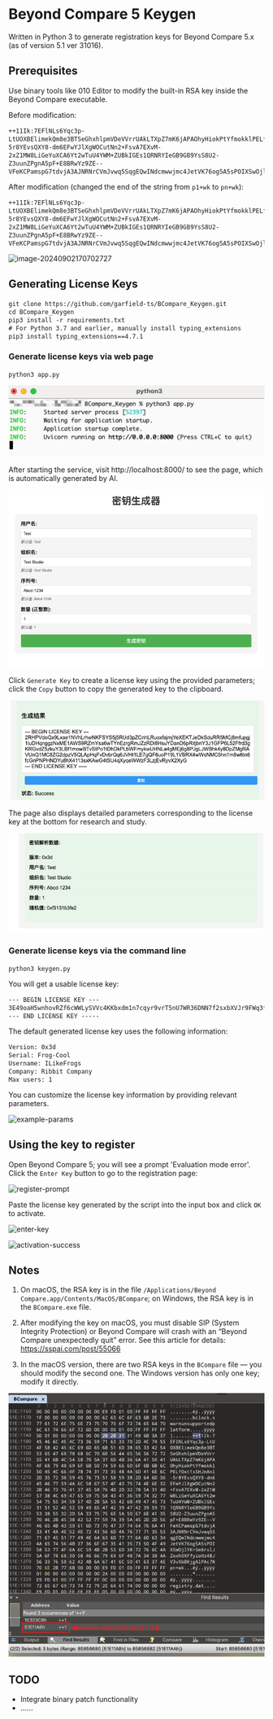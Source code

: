 # Beyond Compare 5 Keygen
Written in Python 3 to generate registration keys for Beyond Compare 5.x (as of version 5.1 ver 31016).

## Prerequisites
Use binary tools like 010 Editor to modify the built-in RSA key inside the Beyond Compare executable.

Before modification:
```
++11Ik:7EFlNLs6Yqc3p-LtUOXBElimekQm8e3BTSeGhxhlpmVDeVVrrUAkLTXpZ7mK6jAPAOhyHiokPtYfmokklPELfOxt1s5HJmAnl-5r8YEvsQXY8-dm6EFwYJlXgWOCutNn2+FsvA7EXvM-2xZ1MW8LiGeYuXCA6Yt2wTuU4YWM+ZUBkIGEs1QRNRYIeGB9GB9YsS8U2-Z3uunZPgnA5pF+E8BRwYz9ZE--VFeKCPamspG7tdvjA3AJNRNrCVmJvwq5SqgEQwINdcmwwjmc4JetVK76og5A5sPOIXSwOjlYK+Sm8rvlJZoxh0XFfyioHz48JV3vXbBKjgAlPAc7Np1+wk
```

After modification (changed the end of the string from `p1+wk` to `pn+wk`):
```
++11Ik:7EFlNLs6Yqc3p-LtUOXBElimekQm8e3BTSeGhxhlpmVDeVVrrUAkLTXpZ7mK6jAPAOhyHiokPtYfmokklPELfOxt1s5HJmAnl-5r8YEvsQXY8-dm6EFwYJlXgWOCutNn2+FsvA7EXvM-2xZ1MW8LiGeYuXCA6Yt2wTuU4YWM+ZUBkIGEs1QRNRYIeGB9GB9YsS8U2-Z3uunZPgnA5pF+E8BRwYz9ZE--VFeKCPamspG7tdvjA3AJNRNrCVmJvwq5SqgEQwINdcmwwjmc4JetVK76og5A5sPOIXSwOjlYK+Sm8rvlJZoxh0XFfyioHz48JV3vXbBKjgAlPAc7Npn+wk
```

![image-20240902170702727](asserts/01.png)

## Generating License Keys

```shell
git clone https://github.com/garfield-ts/BCompare_Keygen.git
cd BCompare_Keygen
pip3 install -r requirements.txt
# For Python 3.7 and earlier, manually install typing_extensions
pip3 install typing_extensions==4.7.1
```

### Generate license keys via web page
```shell
python3 app.py
```

![app-screenshot](./asserts/08.png)

After starting the service, visit http://localhost:8000/ to see the page, which is automatically generated by AI.

![page-screenshot](./asserts/09.png)

Click `Generate Key` to create a license key using the provided parameters; click the `Copy` button to copy the generated key to the clipboard.

![generate-button](./asserts/10.png)

The page also displays detailed parameters corresponding to the license key at the bottom for research and study.

![details-screenshot](./asserts/11.png)

### Generate license keys via the command line

```shell
python3 keygen.py
```

You will get a usable license key:
```
--- BEGIN LICENSE KEY ---
3E49oaH5wnhovRZf6cWWLySVVc4KKbxdm1n7cqyr9vrT5nU7WR36DNN7f2sxbXVJr9FWq3f4n7ujX4yac8ine6ZfNhKotpoidW5kWvV4AXQWYMuKdD6BtGrtf8EP1QYYy4NWYVi1JsMNALBQvLHBqYyosxrhgqwQvsGBVoogswP9CcKMtFh3CWrBW3fco2K66ghcNGXAoc3TCu3GFVW7PPh2Pcakb1kz2xQArSL8FVci4Xjadh4fr6qmHiazhEB5CHHHvkLDtdomz6SNa9643X9Jr59x32WYgZgMZopX1yWH2TuCersBB8y8rjqcvdxE2UkFTtXi4kvv13f2KSNw6SpKbkoPvU
--- END LICENSE KEY -----
```

The default generated license key uses the following information:
```
Version: 0x3d
Serial: Frog-Cool
Username: ILikeFrogs
Company: Ribbit Company
Max users: 1
```

You can customize the license key information by providing relevant parameters.

![example-params](asserts/06.png)

## Using the key to register
Open Beyond Compare 5; you will see a prompt 'Evaluation mode error'. Click the `Enter Key` button to go to the registration page:

![register-prompt](asserts/03.png)

Paste the license key generated by the script into the input box and click `OK` to activate.

![enter-key](asserts/04.png)

![activation-success](asserts/05.png)

## Notes

1. On macOS, the RSA key is in the file `/Applications/Beyond Compare.app/Contents/MacOS/BCompare`; on Windows, the RSA key is in the `BCompare.exe` file.

2. After modifying the key on macOS, you must disable SIP (System Integrity Protection) or Beyond Compare will crash with an “Beyond Compare unexpectedly quit” error. See this article for details: https://sspai.com/post/55066

3. In the macOS version, there are two RSA keys in the `BCompare` file — you should modify the second one. The Windows version has only one key; modify it directly.

![rsa-locations](asserts/07.png)

## TODO

- Integrate binary patch functionality
- ……
